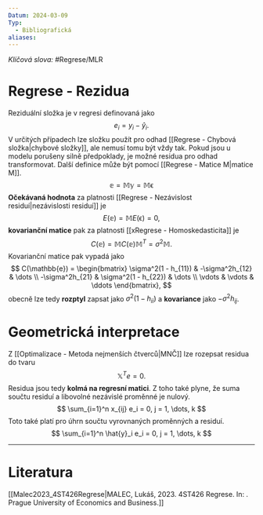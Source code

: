 ```yaml
---
Datum: 2024-03-09
Typ:
  - Bibliografická
aliases:
---
```

*Klíčová slova:* #Regrese/MLR 
# Regrese - Rezidua
Reziduální složka je v regresi definovaná jako
$$
e_i = y_i - \hat{y}_i.
$$
V určitých případech lze složku použít pro odhad [[Regrese - Chybová složka|chybové složky]], ale nemusí tomu být vždy tak. Pokud jsou u modelu porušeny silně předpoklady, je možné residua pro odhad transformovat. Další definice může být pomocí [[Regrese - Matice M|matice M]].
$$
\mathbb{e} = \mathbb{M}\mathbb{y} = \mathbb{M} \mathbb{\epsilon}
$$
**Očekávaná hodnota** za platnosti [[Regrese - Nezávislost residuí|nezávislosti residuí]] je
$$
E(\mathbb{e}) = \mathbb{M} E(\mathbb{\epsilon}) = 0,
$$
**kovarianční matice** pak za platnosti [[xRegrese - Homoskedasticita]] je
$$
C(\mathbb{e}) = \mathbb{M} C(\mathbb{e}) \mathbb{M}^T = \sigma^2 \mathbb{M}.
$$
Kovarianční matice pak vypadá jako
$$
C(\mathbb{e}) = 
\begin{bmatrix} 
\sigma^2(1 - h_{11}) & -\sigma^2h_{12}      & \dots \\
-\sigma^2h_{21}      & \sigma^2(1 - h_{22})  & \dots \\
\vdots               & \vdots                & \ddots
\end{bmatrix},
$$
obecně lze tedy **rozptyl** zapsat jako $\sigma^2(1 - h_{ii})$ a **kovariance** jako $-\sigma^2h_{ij}$.
# Geometrická interpretace
Z [[Optimalizace - Metoda nejmenších čtverců|MNČ]] lze rozepsat residua do tvaru
$$
\mathbb{X}^Te = 0.
$$
Residua jsou tedy **kolmá na regresní matici**. Z toho také plyne, že suma součtu residuí a libovolné nezávislé proměnné je nulový.
$$
\sum_{i=1}^n x_{ij} e_i = 0, j = 1, \dots, k
$$
Toto také platí pro úhrn součtu vyrovnaných proměnných a residuí.
$$
\sum_{i=1}^n \hat{y}_i e_i = 0, j = 1, \dots, k
$$
- - -
# Literatura
[[Malec2023_4ST426Regrese|MALEC, Lukáš, 2023. 4ST426 Regrese. In: . Prague University of Economics and Business.]]